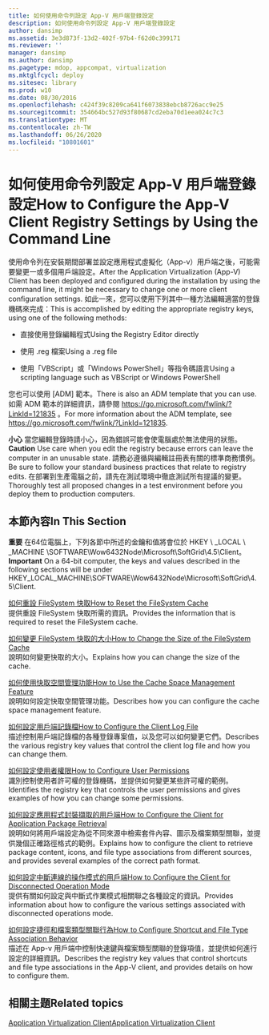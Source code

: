 ```yaml
---
title: 如何使用命令列設定 App-V 用戶端登錄設定
description: 如何使用命令列設定 App-V 用戶端登錄設定
author: dansimp
ms.assetid: 3e3d873f-13d2-402f-97b4-f62d0c399171
ms.reviewer: ''
manager: dansimp
ms.author: dansimp
ms.pagetype: mdop, appcompat, virtualization
ms.mktglfcycl: deploy
ms.sitesec: library
ms.prod: w10
ms.date: 08/30/2016
ms.openlocfilehash: c424f39c8209ca641f6073838ebcb8726acc9e25
ms.sourcegitcommit: 354664bc527d93f80687cd2eba70d1eea024c7c3
ms.translationtype: MT
ms.contentlocale: zh-TW
ms.lasthandoff: 06/26/2020
ms.locfileid: "10801601"
---
```

# <span data-ttu-id="605ff-103">如何使用命令列設定 App-V 用戶端登錄設定</span><span class="sxs-lookup"><span data-stu-id="605ff-103">How to Configure the App-V Client Registry Settings by Using the Command Line</span></span>


<span data-ttu-id="605ff-104">使用命令列在安裝期間部署並設定應用程式虛擬化（App-v）用戶端之後，可能需要變更一或多個用戶端設定。</span><span class="sxs-lookup"><span data-stu-id="605ff-104">After the Application Virtualization (App-V) Client has been deployed and configured during the installation by using the command line, it might be necessary to change one or more client configuration settings.</span></span> <span data-ttu-id="605ff-105">如此一來，您可以使用下列其中一種方法編輯適當的登錄機碼來完成：</span><span class="sxs-lookup"><span data-stu-id="605ff-105">This is accomplished by editing the appropriate registry keys, using one of the following methods:</span></span>

-   <span data-ttu-id="605ff-106">直接使用登錄編輯程式</span><span class="sxs-lookup"><span data-stu-id="605ff-106">Using the Registry Editor directly</span></span>

-   <span data-ttu-id="605ff-107">使用 .reg 檔案</span><span class="sxs-lookup"><span data-stu-id="605ff-107">Using a .reg file</span></span>

-   <span data-ttu-id="605ff-108">使用「VBScript」或「Windows PowerShell」等指令碼語言</span><span class="sxs-lookup"><span data-stu-id="605ff-108">Using a scripting language such as VBScript or Windows PowerShell</span></span>

<span data-ttu-id="605ff-109">您也可以使用 [ADM] 範本。</span><span class="sxs-lookup"><span data-stu-id="605ff-109">There is also an ADM template that you can use.</span></span> <span data-ttu-id="605ff-110">如需 ADM 範本的詳細資訊，請參閱 <https://go.microsoft.com/fwlink/?LinkId=121835> 。</span><span class="sxs-lookup"><span data-stu-id="605ff-110">For more information about the ADM template, see <https://go.microsoft.com/fwlink/?LinkId=121835>.</span></span>

<span data-ttu-id="605ff-111">**小心** 當您編輯登錄時請小心，因為錯誤可能會使電腦處於無法使用的狀態。</span><span class="sxs-lookup"><span data-stu-id="605ff-111">**Caution** Use care when you edit the registry because errors can leave the computer in an unusable state.</span></span> <span data-ttu-id="605ff-112">請務必遵循與編輯註冊表有關的標準商務慣例。</span><span class="sxs-lookup"><span data-stu-id="605ff-112">Be sure to follow your standard business practices that relate to registry edits.</span></span> <span data-ttu-id="605ff-113">在部署到生產電腦之前，請先在測試環境中徹底測試所有提議的變更。</span><span class="sxs-lookup"><span data-stu-id="605ff-113">Thoroughly test all proposed changes in a test environment before you deploy them to production computers.</span></span>

 

## <span data-ttu-id="605ff-114">本節內容</span><span class="sxs-lookup"><span data-stu-id="605ff-114">In This Section</span></span>


<span data-ttu-id="605ff-115">**重要** 在64位電腦上，下列各節中所述的金鑰和值將會位於 HKEY \ _LOCAL \ _MACHINE \\SOFTWARE\\Wow6432Node\\Microsoft\\SoftGrid\\4.5\\Client。</span><span class="sxs-lookup"><span data-stu-id="605ff-115">**Important** On a 64-bit computer, the keys and values described in the following sections will be under HKEY\_LOCAL\_MACHINE\\SOFTWARE\\Wow6432Node\\Microsoft\\SoftGrid\\4.5\\Client.</span></span>

 

<a href="" id="how-to-reset-the-filesystem-cache"></a>[<span data-ttu-id="605ff-116">如何重設 FileSystem 快取</span><span class="sxs-lookup"><span data-stu-id="605ff-116">How to Reset the FileSystem Cache</span></span>](how-to-reset-the-filesystem-cache.md)  
<span data-ttu-id="605ff-117">提供重設 FileSystem 快取所需的資訊。</span><span class="sxs-lookup"><span data-stu-id="605ff-117">Provides the information that is required to reset the FileSystem cache.</span></span>

<a href="" id="how-to-change-the-size-of-the-filesystem-cache"></a>[<span data-ttu-id="605ff-118">如何變更 FileSystem 快取的大小</span><span class="sxs-lookup"><span data-stu-id="605ff-118">How to Change the Size of the FileSystem Cache</span></span>](how-to-change-the-size-of-the-filesystem-cache.md)  
<span data-ttu-id="605ff-119">說明如何變更快取的大小。</span><span class="sxs-lookup"><span data-stu-id="605ff-119">Explains how you can change the size of the cache.</span></span>

<a href="" id="how-to-use-the-cache-space-management-feature"></a>[<span data-ttu-id="605ff-120">如何使用快取空間管理功能</span><span class="sxs-lookup"><span data-stu-id="605ff-120">How to Use the Cache Space Management Feature</span></span>](how-to-use-the-cache-space-management-feature.md)  
<span data-ttu-id="605ff-121">說明如何設定快取空間管理功能。</span><span class="sxs-lookup"><span data-stu-id="605ff-121">Describes how you can configure the cache space management feature.</span></span>

<a href="" id="how-to-configure-the-client-log-file"></a>[<span data-ttu-id="605ff-122">如何設定用戶端記錄檔</span><span class="sxs-lookup"><span data-stu-id="605ff-122">How to Configure the Client Log File</span></span>](how-to-configure-the-client-log-file.md)  
<span data-ttu-id="605ff-123">描述控制用戶端記錄檔的各種登錄專案值，以及您可以如何變更它們。</span><span class="sxs-lookup"><span data-stu-id="605ff-123">Describes the various registry key values that control the client log file and how you can change them.</span></span>

<a href="" id="how-to-configure-user-permissions"></a>[<span data-ttu-id="605ff-124">如何設定使用者權限</span><span class="sxs-lookup"><span data-stu-id="605ff-124">How to Configure User Permissions</span></span>](how-to-configure-user-permissions.md)  
<span data-ttu-id="605ff-125">識別控制使用者許可權的登錄機碼，並提供如何變更某些許可權的範例。</span><span class="sxs-lookup"><span data-stu-id="605ff-125">Identifies the registry key that controls the user permissions and gives examples of how you can change some permissions.</span></span>

<a href="" id="how-to-configure-the-client-for-application-package-retrieval"></a>[<span data-ttu-id="605ff-126">如何設定應用程式封裝擷取的用戶端</span><span class="sxs-lookup"><span data-stu-id="605ff-126">How to Configure the Client for Application Package Retrieval</span></span>](how-to-configure-the-client-for-application-package-retrieval.md)  
<span data-ttu-id="605ff-127">說明如何將用戶端設定為從不同來源中檢索套件內容、圖示及檔案類型關聯，並提供幾個正確路徑格式的範例。</span><span class="sxs-lookup"><span data-stu-id="605ff-127">Explains how to configure the client to retrieve package content, icons, and file type associations from different sources, and provides several examples of the correct path format.</span></span>

<a href="" id="how-to-configure-the-client-for-disconnected-operation-mode"></a>[<span data-ttu-id="605ff-128">如何設定中斷連線的操作模式的用戶端</span><span class="sxs-lookup"><span data-stu-id="605ff-128">How to Configure the Client for Disconnected Operation Mode</span></span>](how-to-configure-the-client-for-disconnected-operation-mode.md)  
<span data-ttu-id="605ff-129">提供有關如何設定與中斷式作業模式相關聯之各種設定的資訊。</span><span class="sxs-lookup"><span data-stu-id="605ff-129">Provides information about how to configure the various settings associated with disconnected operations mode.</span></span>

<a href="" id="how-to-configure-shortcut-and-file-type-association-behavior"></a>[<span data-ttu-id="605ff-130">如何設定捷徑和檔案類型關聯行為</span><span class="sxs-lookup"><span data-stu-id="605ff-130">How to Configure Shortcut and File Type Association Behavior</span></span>](how-to-configure-shortcut-and-file-type-association-behavior-46-only.md)  
<span data-ttu-id="605ff-131">描述在 App-v 用戶端中控制快速鍵與檔案類型關聯的登錄項值，並提供如何進行設定的詳細資訊。</span><span class="sxs-lookup"><span data-stu-id="605ff-131">Describes the registry key values that control shortcuts and file type associations in the App-V client, and provides details on how to configure them.</span></span>

## <span data-ttu-id="605ff-132">相關主題</span><span class="sxs-lookup"><span data-stu-id="605ff-132">Related topics</span></span>


[<span data-ttu-id="605ff-133">Application Virtualization Client</span><span class="sxs-lookup"><span data-stu-id="605ff-133">Application Virtualization Client</span></span>](application-virtualization-client.md)

 

 





